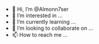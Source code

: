 - 👋 Hi, I’m @Almonn7ser
- 👀 I’m interested in ...
- 🌱 I’m currently learning ...
- 💞️ I’m looking to collaborate on ...
- 📫 How to reach me ...

<!---
Almonn7ser/Almonn7ser is a ✨ special ✨ repository because its `README.md` (this file) appears on your GitHub profile.
You can click the Preview link to take a look at your changes.
--->

